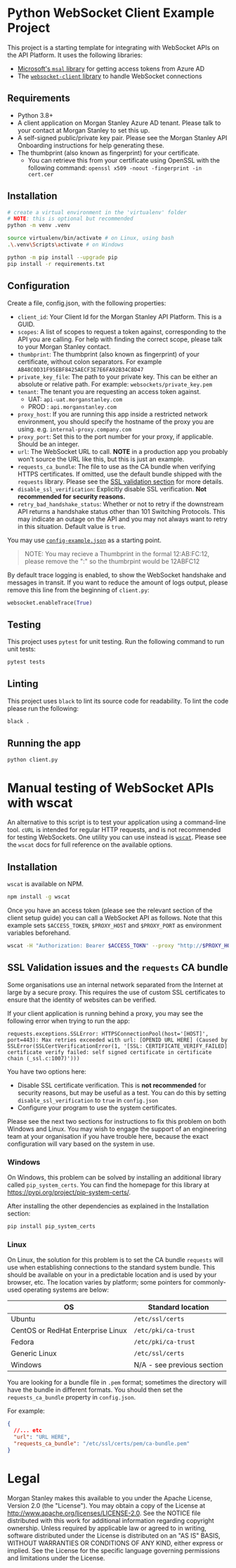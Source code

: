 # Python WebSocket Client Example Project
This project is a starting template for integrating with WebSocket APIs on the API Platform.
It uses the following libraries: 
- [Microsoft's `msal` library](https://github.com/AzureAD/microsoft-authentication-library-for-python) for getting access tokens from Azure AD
- The [`websocket-client` library](https://github.com/websocket-client/websocket-client/tree/master) to handle WebSocket connections


## Requirements
- Python 3.8+
- A client application on Morgan Stanley Azure AD tenant. Please talk to your contact at Morgan Stanley to set this up.
- A self-signed public/private key pair. Please see the Morgan Stanley API Onboarding instructions for help generating these.
- The thumbprint (also known as fingerprint) for your certificate. 
  - You can retrieve this from your certificate using OpenSSL with the following command: `openssl x509 -noout -fingerprint -in cert.cer`

## Installation
```bash
# create a virtual environment in the 'virtualenv' folder
# NOTE: this is optional but recommended
python -m venv .venv

source virtualenv/bin/activate # on Linux, using bash
.\.venv\Scripts\activate # on Windows

python -m pip install --upgrade pip
pip install -r requirements.txt
```

## Configuration
Create a file, config.json, with the following properties:
 - `client_id`: Your Client Id for the Morgan Stanley API Platform. This is a GUID.
 - `scopes`: A list of scopes to request a token against, corresponding to the API you are calling. For help with finding the correct scope, please talk to your Morgan Stanley contact.
 - `thumbprint`: The thumbprint (also known as fingerprint) of your certificate, without colon separators. For example `AB48C0D31F95EBF8425AECF3E7E6FA92B34C8D47`
 - `private_key_file`: The path to your private key. This can be either an absolute or relative path. For example: `websockets/private_key.pem`
 - `tenant`: The tenant you are requesting an access token against. 
   - UAT: `api-uat.morganstanley.com`
   - PROD : `api.morganstanley.com`
 - `proxy_host`: If you are running this app inside a restricted network environment, you should specify the hostname of the proxy you are using. e.g. `internal-proxy.company.com`
 - `proxy_port`: Set this to the port number for your proxy, if applicable. Should be an integer.
 - `url`: The WebSocket URL to call. **NOTE** in a production app you probably won't source the URL like this, but this is just an example.
 - `requests_ca_bundle`: The file to use as the CA bundle when verifying HTTPS certificates. If omitted, use the default bundle shipped with the `requests` library. Please see the [SSL validation section](#ssl-validation-issues-and-the-requests-ca-bundle) for more details.
 - `disable_ssl_verification`: Explicitly disable SSL verification. **Not recommended for security reasons.**
 - `retry_bad_handshake_status`: Whether or not to retry if the downstream API returns a handshake status other than 101 Switching Protocols. This may indicate an outage on the API and you may not always want to retry in this situation. Default value is `true`.

You may use [`config-example.json`](./config-example.json) as a starting point.

> NOTE: You may recieve a Thumbprint in the formal 12:AB:FC:12, please remove the ":" so the thumbrpint would be 12ABFC12

By default trace logging is enabled, to show the WebSocket handshake and messages in transit. 
If you want to reduce the amount of logs output, please remove this line from the beginning of `client.py`:

```python
websocket.enableTrace(True)
```

## Testing
This project uses `pytest` for unit testing.
Run the following command to run unit tests:
```bash
pytest tests
```

## Linting
This project uses `black` to lint its source code for readability. To lint the code please run the following:

```bash
black .
```

## Running the app
```bash
python client.py
```

# Manual testing of WebSocket APIs with wscat
An alternative to this script is to test your application using a command-line tool. `cURL` is intended for regular HTTP requests, and is not recommended for testing WebSockets.
One utility you can use instead is [`wscat`](https://github.com/websockets/wscat). Please see the `wscat` docs for full reference on the available options.

## Installation
`wscat` is available on NPM.

```bash
npm install -g wscat
```

Once you have an access token (please see the relevant section of the client setup guide) you can call a WebSocket API as follows.
Note that this example sets `$ACCESS_TOKEN`, `$PROXY_HOST` and `$PROXY_PORT` as environment variables beforehand.

```bash
wscat -H "Authorization: Bearer $ACCESS_TOKN" --proxy "http://$PROXY_HOST:$PROXY_PORT" -c wss://api.morganstanley.com/websocket-api
```

## SSL Validation issues and the `requests` CA bundle
Some organisations use an internal network separated from the Internet at large by a secure proxy. 
This requires the use of custom SSL certificates to ensure that the identity of websites can be verified.

If your client application is running behind a proxy, you may see the following error when trying to run the app:

```log
requests.exceptions.SSLError: HTTPSConnectionPool(host='[HOST]', port=443): Max retries exceeded with url: [OPENID URL HERE] (Caused by SSLError(SSLCertVerificationError(1, '[SSL: CERTIFICATE_VERIFY_FAILED] certificate verify failed: self signed certificate in certificate chain (_ssl.c:1007)')))
```

You have two options here:
- Disable SSL certificate verification. This is **not recommended** for security reasons, but may be useful as a test. You can do this by setting `disable_ssl_verification` to `true` in `config.json`
- Configure your program to use the system certificates.

Please see the next two sections for instructions to fix this problem on both Windows and Linux.
You may wish to engage the support of an engineering team at your organisation if you have trouble here, because the exact configuration will vary based on the system in use.

### Windows
On Windows, this problem can be solved by installing an additional library called `pip_system_certs`. 
You can find the homepage for this library at <https://pypi.org/project/pip-system-certs/>.

After installing the other dependencies as explained in the Installation section:

```cmd
pip install pip_system_certs
```

### Linux 

On Linux, the solution for this problem is to set the CA bundle `requests` will use when establishing connections to the standard system bundle.
This should be available on your in a predictable location and is used by your browser, etc. 
The location varies by platform; some pointers for commonly-used operating systems are below:

| OS | Standard location |
| --- | ---- |
| Ubuntu | `/etc/ssl/certs` |
| CentOS or RedHat Enterprise Linux |  `/etc/pki/ca-trust` |
| Fedora | `/etc/pki/ca-trust` |
| Generic Linux | `/etc/ssl/certs` | 
| Windows | N/A - see previous section |

You are looking for a bundle file in `.pem` format; sometimes the directory will have the bundle in different formats. 
You should then set the `requests_ca_bundle` property in `config.json`. 

For example:

```json
{
  //... etc
  "url": "URL HERE",
  "requests_ca_bundle": "/etc/ssl/certs/pem/ca-bundle.pem"
}
```

# Legal

Morgan Stanley makes this available to you under the Apache License, Version 2.0 (the "License"). You may obtain a copy of the License at http://www.apache.org/licenses/LICENSE-2.0. 
See the NOTICE file distributed with this work for additional information regarding copyright ownership.
Unless required by applicable law or agreed to in writing, software distributed under the License is distributed on an "AS IS" BASIS, WITHOUT WARRANTIES OR CONDITIONS OF ANY KIND, either express or implied. 
See the License for the specific language governing permissions and limitations under the License.